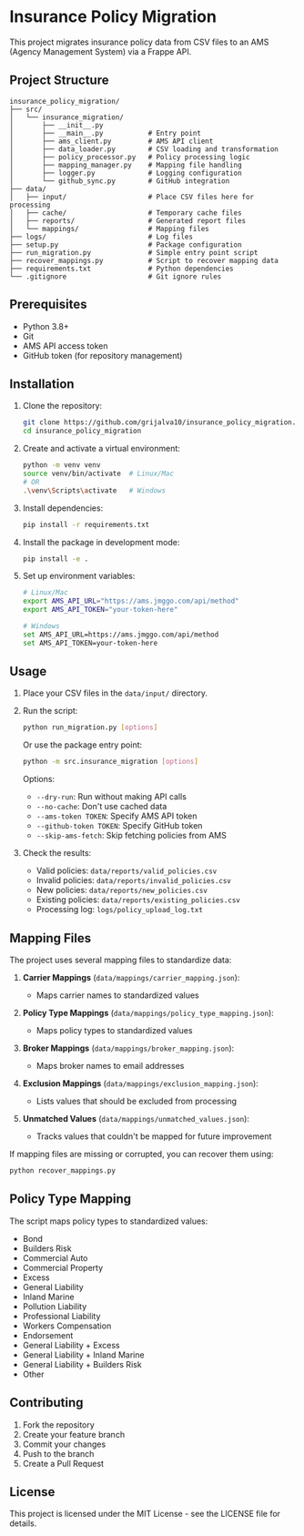 # Insurance Policy Migration

This project migrates insurance policy data from CSV files to an AMS (Agency Management System) via a Frappe API.

## Project Structure

```
insurance_policy_migration/
├── src/
│   └── insurance_migration/
│       ├── __init__.py
│       ├── __main__.py           # Entry point
│       ├── ams_client.py         # AMS API client
│       ├── data_loader.py        # CSV loading and transformation
│       ├── policy_processor.py   # Policy processing logic
│       ├── mapping_manager.py    # Mapping file handling
│       ├── logger.py             # Logging configuration
│       └── github_sync.py        # GitHub integration
├── data/
│   ├── input/                    # Place CSV files here for processing
│   ├── cache/                    # Temporary cache files
│   ├── reports/                  # Generated report files
│   └── mappings/                 # Mapping files
├── logs/                         # Log files
├── setup.py                      # Package configuration
├── run_migration.py              # Simple entry point script
├── recover_mappings.py           # Script to recover mapping data
├── requirements.txt              # Python dependencies
└── .gitignore                    # Git ignore rules
```

## Prerequisites

- Python 3.8+
- Git
- AMS API access token
- GitHub token (for repository management)

## Installation

1. Clone the repository:
   ```bash
   git clone https://github.com/grijalva10/insurance_policy_migration.git
   cd insurance_policy_migration
   ```

2. Create and activate a virtual environment:
   ```bash
   python -m venv venv
   source venv/bin/activate  # Linux/Mac
   # OR
   .\venv\Scripts\activate   # Windows
   ```

3. Install dependencies:
   ```bash
   pip install -r requirements.txt
   ```

4. Install the package in development mode:
   ```bash
   pip install -e .
   ```

5. Set up environment variables:
   ```bash
   # Linux/Mac
   export AMS_API_URL="https://ams.jmggo.com/api/method"
   export AMS_API_TOKEN="your-token-here"
   
   # Windows
   set AMS_API_URL=https://ams.jmggo.com/api/method
   set AMS_API_TOKEN=your-token-here
   ```

## Usage

1. Place your CSV files in the `data/input/` directory.

2. Run the script:
   ```bash
   python run_migration.py [options]
   ```

   Or use the package entry point:
   ```bash
   python -m src.insurance_migration [options]
   ```

   Options:
   - `--dry-run`: Run without making API calls
   - `--no-cache`: Don't use cached data
   - `--ams-token TOKEN`: Specify AMS API token
   - `--github-token TOKEN`: Specify GitHub token
   - `--skip-ams-fetch`: Skip fetching policies from AMS

3. Check the results:
   - Valid policies: `data/reports/valid_policies.csv`
   - Invalid policies: `data/reports/invalid_policies.csv`
   - New policies: `data/reports/new_policies.csv`
   - Existing policies: `data/reports/existing_policies.csv`
   - Processing log: `logs/policy_upload_log.txt`

## Mapping Files

The project uses several mapping files to standardize data:

1. **Carrier Mappings** (`data/mappings/carrier_mapping.json`):
   - Maps carrier names to standardized values

2. **Policy Type Mappings** (`data/mappings/policy_type_mapping.json`):
   - Maps policy types to standardized values

3. **Broker Mappings** (`data/mappings/broker_mapping.json`):
   - Maps broker names to email addresses

4. **Exclusion Mappings** (`data/mappings/exclusion_mapping.json`):
   - Lists values that should be excluded from processing

5. **Unmatched Values** (`data/mappings/unmatched_values.json`):
   - Tracks values that couldn't be mapped for future improvement

If mapping files are missing or corrupted, you can recover them using:
```bash
python recover_mappings.py
```

## Policy Type Mapping

The script maps policy types to standardized values:

- Bond
- Builders Risk
- Commercial Auto
- Commercial Property
- Excess
- General Liability
- Inland Marine
- Pollution Liability
- Professional Liability
- Workers Compensation
- Endorsement
- General Liability + Excess
- General Liability + Inland Marine
- General Liability + Builders Risk
- Other

## Contributing

1. Fork the repository
2. Create your feature branch
3. Commit your changes
4. Push to the branch
5. Create a Pull Request

## License

This project is licensed under the MIT License - see the LICENSE file for details. 